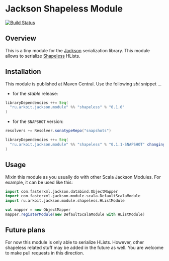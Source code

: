 # Jackson Shapeless Module
[![Build Status](https://travis-ci.org/akozhemiakin/jackson-module-shapeless.svg?branch=master)](https://travis-ci.org/numesmat/jackson-module-shapeless)
## Overview
This is a tiny module for the [Jackson][] serialization library. This module allows to serialize [Shapeless][] HLists.
## Installation
This module is published at Maven Central. Use the following _sbt_ snippet ...

* for the _stable_ release:

```scala
libraryDependencies ++= Seq(
  "ru.arkoit.jackson.module" %% "shapeless" % "0.1.0"
)
```

* for the `SNAPSHOT` version:

```scala
resolvers += Resolver.sonatypeRepo("snapshots")

libraryDependencies ++= Seq(
  "ru.arkoit.jackson.module" %% "shapeless" % "0.1.1-SNAPSHOT" changing()
)
```
## Usage
Mixin this module as you usually do with other Scala Jackson Modules. For example, it can be used like this:
```scala
import com.fasterxml.jackson.databind.ObjectMapper
import com.fasterxml.jackson.module.scala.DefaultScalaModule
import ru.arkoit.jackson.module.shapeless.HListModule

val mapper = new ObjectMapper
mapper.registerModule(new DefaultScalaModule with HListModule)
```
## Future plans
For now this module is only able to serialize HLists. However, other shapeless related stuff may be added in the future as well. You are welcome to make pull requests in this direction.

[Jackson]: http://jackson.codehaus.org/
[Shapeless]: https://github.com/milessabin/shapeless